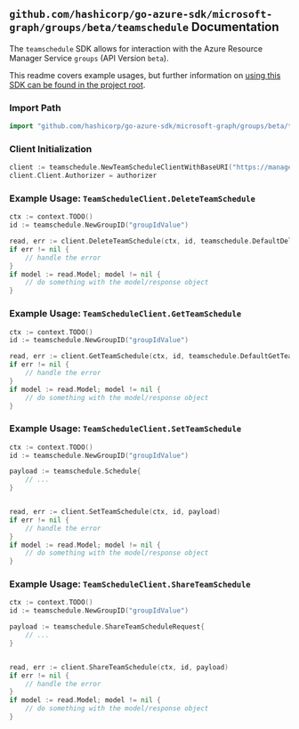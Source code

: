 
## `github.com/hashicorp/go-azure-sdk/microsoft-graph/groups/beta/teamschedule` Documentation

The `teamschedule` SDK allows for interaction with the Azure Resource Manager Service `groups` (API Version `beta`).

This readme covers example usages, but further information on [using this SDK can be found in the project root](https://github.com/hashicorp/go-azure-sdk/tree/main/docs).

### Import Path

```go
import "github.com/hashicorp/go-azure-sdk/microsoft-graph/groups/beta/teamschedule"
```


### Client Initialization

```go
client := teamschedule.NewTeamScheduleClientWithBaseURI("https://management.azure.com")
client.Client.Authorizer = authorizer
```


### Example Usage: `TeamScheduleClient.DeleteTeamSchedule`

```go
ctx := context.TODO()
id := teamschedule.NewGroupID("groupIdValue")

read, err := client.DeleteTeamSchedule(ctx, id, teamschedule.DefaultDeleteTeamScheduleOperationOptions())
if err != nil {
	// handle the error
}
if model := read.Model; model != nil {
	// do something with the model/response object
}
```


### Example Usage: `TeamScheduleClient.GetTeamSchedule`

```go
ctx := context.TODO()
id := teamschedule.NewGroupID("groupIdValue")

read, err := client.GetTeamSchedule(ctx, id, teamschedule.DefaultGetTeamScheduleOperationOptions())
if err != nil {
	// handle the error
}
if model := read.Model; model != nil {
	// do something with the model/response object
}
```


### Example Usage: `TeamScheduleClient.SetTeamSchedule`

```go
ctx := context.TODO()
id := teamschedule.NewGroupID("groupIdValue")

payload := teamschedule.Schedule{
	// ...
}


read, err := client.SetTeamSchedule(ctx, id, payload)
if err != nil {
	// handle the error
}
if model := read.Model; model != nil {
	// do something with the model/response object
}
```


### Example Usage: `TeamScheduleClient.ShareTeamSchedule`

```go
ctx := context.TODO()
id := teamschedule.NewGroupID("groupIdValue")

payload := teamschedule.ShareTeamScheduleRequest{
	// ...
}


read, err := client.ShareTeamSchedule(ctx, id, payload)
if err != nil {
	// handle the error
}
if model := read.Model; model != nil {
	// do something with the model/response object
}
```
